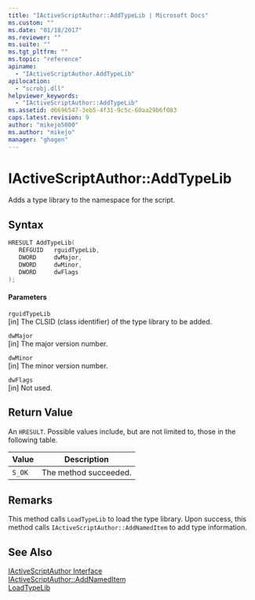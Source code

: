 ```yaml
---
title: "IActiveScriptAuthor::AddTypeLib | Microsoft Docs"
ms.custom: ""
ms.date: "01/18/2017"
ms.reviewer: ""
ms.suite: ""
ms.tgt_pltfrm: ""
ms.topic: "reference"
apiname: 
  - "IActiveScriptAuthor.AddTypeLib"
apilocation: 
  - "scrobj.dll"
helpviewer_keywords: 
  - "IActiveScriptAuthor::AddTypeLib"
ms.assetid: d6696547-3eb5-4f31-9c5c-60aa29b6f083
caps.latest.revision: 9
author: "mikejo5000"
ms.author: "mikejo"
manager: "ghogen"
---
```

# IActiveScriptAuthor::AddTypeLib
Adds a type library to the namespace for the script.  
  
## Syntax  
  
```cpp
HRESULT AddTypeLib(  
   REFGUID   rguidTypeLib,  
   DWORD     dwMajor,  
   DWORD     dwMinor,  
   DWORD     dwFlags  
);  
```  
  
#### Parameters  
 `rguidTypeLib`  
 [in] The CLSID (class identifier) of the type library to be added.  
  
 `dwMajor`  
 [in] The major version number.  
  
 `dwMinor`  
 [in] The minor version number.  
  
 `dwFlags`  
 [in] Not used.  
  
## Return Value  
 An `HRESULT`. Possible values include, but are not limited to, those in the following table.  
  
|Value|Description|  
|-----------|-----------------|  
|`S_OK`|The method succeeded.|  
  
## Remarks  
 This method calls `LoadTypeLib` to load the type library. Upon success, this method calls `IActiveScriptAuthor::AddNamedItem` to add type information.  
  
## See Also  
 [IActiveScriptAuthor Interface](../../winscript/reference/iactivescriptauthor-interface.md)   
 [IActiveScriptAuthor::AddNamedItem](../../winscript/reference/iactivescriptauthor-addnameditem.md)   
 [LoadTypeLib](https://docs.microsoft.com/previous-versions/windows/desktop/api/oleauto/nf-oleauto-loadtypelib)